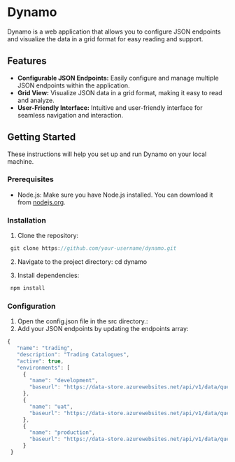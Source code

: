 # Dynamo

Dynamo is a web application that allows you to configure JSON endpoints and visualize the data in a grid format for easy reading and support.

## Features

- **Configurable JSON Endpoints:** Easily configure and manage multiple JSON endpoints within the application.
- **Grid View:** Visualize JSON data in a grid format, making it easy to read and analyze.
- **User-Friendly Interface:** Intuitive and user-friendly interface for seamless navigation and interaction.

## Getting Started

These instructions will help you set up and run Dynamo on your local machine.

### Prerequisites

- Node.js: Make sure you have Node.js installed. You can download it from [nodejs.org](https://nodejs.org/).

### Installation

1. Clone the repository:

  ```javascript
   git clone https://github.com/your-username/dynamo.git
   ```
2. Navigate to the project directory:
  cd dynamo

3. Install dependencies:
  ```javascript
   npm install
```
### Configuration

1. Open the config.json file in the src directory.:
2. Add your JSON endpoints by updating the endpoints array:
```javascript
{
   "name": "trading",
   "description": "Trading Catalogues",
   "active": true,
   "environments": [
     {
       "name": "development",
       "baseurl": "https://data-store.azurewebsites.net/api/v1/data/query?"
     },
     {
       "name": "uat",
       "baseurl": "https://data-store.azurewebsites.net/api/v1/data/query?"
     },
     {
       "name": "production",
       "baseurl": "https://data-store.azurewebsites.net/api/v1/data/query?"
     }
 }
```

